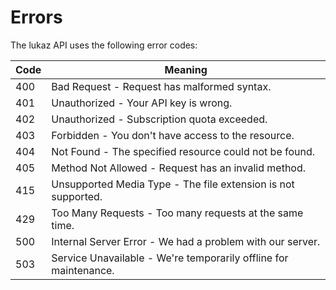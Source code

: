 # Errors

The lukaz API uses the following error codes:

Code       | Meaning
---------- | -------
400        | Bad Request - Request has malformed syntax.
401        | Unauthorized - Your API key is wrong.
402        | Unauthorized - Subscription quota exceeded.
403        | Forbidden - You don't have access to the resource.
404        | Not Found - The specified resource could not be found.
405        | Method Not Allowed - Request has an invalid method.
415        | Unsupported Media Type - The file extension is not supported.
429        | Too Many Requests - Too many requests at the same time.
500        | Internal Server Error - We had a problem with our server.
503        | Service Unavailable - We're temporarily offline for maintenance.
